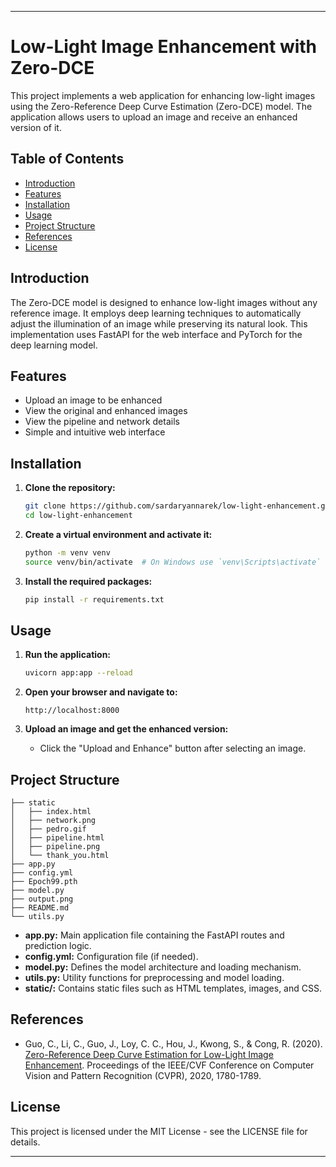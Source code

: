 
---

# Low-Light Image Enhancement with Zero-DCE

This project implements a web application for enhancing low-light images using the Zero-Reference Deep Curve Estimation (Zero-DCE) model. The application allows users to upload an image and receive an enhanced version of it. 

## Table of Contents
- [Introduction](#introduction)
- [Features](#features)
- [Installation](#installation)
- [Usage](#usage)
- [Project Structure](#project-structure)
- [References](#references)
- [License](#license)

## Introduction

The Zero-DCE model is designed to enhance low-light images without any reference image. It employs deep learning techniques to automatically adjust the illumination of an image while preserving its natural look. This implementation uses FastAPI for the web interface and PyTorch for the deep learning model.

## Features

- Upload an image to be enhanced
- View the original and enhanced images
- View the pipeline and network details
- Simple and intuitive web interface

## Installation

1. **Clone the repository:**

    ```sh
    git clone https://github.com/sardaryannarek/low-light-enhancement.git
    cd low-light-enhancement
    ```

2. **Create a virtual environment and activate it:**

    ```sh
    python -m venv venv
    source venv/bin/activate  # On Windows use `venv\Scripts\activate`
    ```

3. **Install the required packages:**

    ```sh
    pip install -r requirements.txt
    ```

## Usage

1. **Run the application:**

    ```sh
    uvicorn app:app --reload
    ```

2. **Open your browser and navigate to:**

    ```
    http://localhost:8000
    ```

3. **Upload an image and get the enhanced version:**
    - Click the "Upload and Enhance" button after selecting an image.

## Project Structure

```
├── static
│   ├── index.html
│   ├── network.png
│   ├── pedro.gif
│   ├── pipeline.html
│   ├── pipeline.png
│   └── thank_you.html
├── app.py
├── config.yml
├── Epoch99.pth
├── model.py
├── output.png
├── README.md
└── utils.py
```

- **app.py:** Main application file containing the FastAPI routes and prediction logic.
- **config.yml:** Configuration file (if needed).
- **model.py:** Defines the model architecture and loading mechanism.
- **utils.py:** Utility functions for preprocessing and model loading.
- **static/:** Contains static files such as HTML templates, images, and CSS.

## References

- Guo, C., Li, C., Guo, J., Loy, C. C., Hou, J., Kwong, S., & Cong, R. (2020). [Zero-Reference Deep Curve Estimation for Low-Light Image Enhancement](https://openaccess.thecvf.com/content_CVPR_2020/papers/Guo_Zero-Reference_Deep_Curve_Estimation_for_Low-Light_Image_Enhancement_CVPR_2020_paper.pdf). Proceedings of the IEEE/CVF Conference on Computer Vision and Pattern Recognition (CVPR), 2020, 1780-1789.

## License

This project is licensed under the MIT License - see the LICENSE file for details.

---